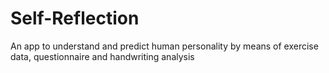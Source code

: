 # Self-Reflection
An app to understand and predict human personality by means of exercise data, questionnaire and handwriting analysis
